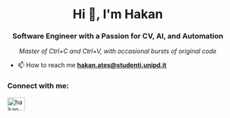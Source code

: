 <h1 align="center">Hi 👋, I'm Hakan</h1>
<h3 align="center" title="Warning: May contain traces of Stack Overflow">Software Engineer with a Passion for CV, AI, and Automation</h3>
<p align="center"><em>Master of Ctrl+C and Ctrl+V, with occasional bursts of original code</em></p>

- 📫 How to reach me **hakan.ates@studenti.unipd.it**

<h3 align="left">Connect with me:</h3>
<p align="left">
<a href="https://www.linkedin.com/in/hakan-ate%C5%9F-632580205" target="blank"><img align="center" src="https://raw.githubusercontent.com/rahuldkjain/github-profile-readme-generator/master/src/images/icons/Social/linked-in-alt.svg" alt="hakan ateş" height="30" width="40" /></a>
</p>
